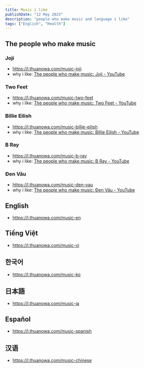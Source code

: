 ```yaml
---
title: Music i like
publishDate: "12 May 2023"
description: "people who make music and language i like"
tags: ["English", "Health"]
---
```


## The people who make music

### Joji

- https://l.thuanowa.com/music-joji
- why i like:  [The people who make music: Joji - YouTube](https://youtu.be/AzlP_8Nwywg)

### Two Feet

- https://l.thuanowa.com/music-two-feet
- why i like: [The people who make music: Two Feet - YouTube](https://youtu.be/CYGblLL0huI)

### Billie Eilish

- https://l.thuanowa.com/music-billie-eilish
- why i like: [The people who make music: Billie Eilish - YouTube](https://youtu.be/4g1AubS6O2c)

### B Ray

- https://l.thuanowa.com/music-b-ray
- why i like:  [The people who make music: B Ray - YouTube](https://youtu.be/GDsZvdZ-7oA)

### Đen Vâu

- https://l.thuanowa.com/music-den-vau
- why i like: [The people who make music: Đen Vâu - YouTube](https://youtu.be/IbC8kOidE90)

## English

- https://l.thuanowa.com/music-en

## Tiếng Việt

- https://l.thuanowa.com/music-vi

## 한국어

- https://l.thuanowa.com/music-ko

## 日本語

- https://l.thuanowa.com/music-ja

## Español

- https://l.thuanowa.com/music-spanish

## 汉语

- https://l.thuanowa.com/music-chinese
